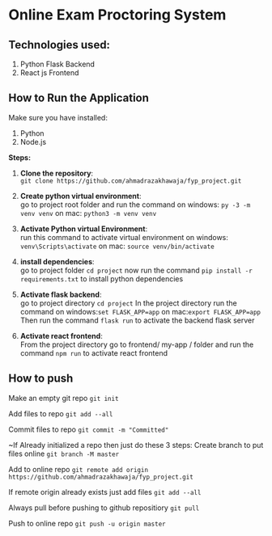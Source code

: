 # Online Exam Proctoring System

## Technologies used:

1. Python Flask Backend
2. React js Frontend

## How to Run the Application

Make sure you have installed:

1. Python
2. Node.js

**Steps:**

1. **Clone the repository**:<br>
   `git clone https://github.com/ahmadrazakhawaja/fyp_project.git`

2. **Create python virtual environment**:<br>
   go to project root folder and run the command
   on windows: `py -3 -m venv venv`
   on mac: `python3 -m venv venv`

3. **Activate Python virtual Environment**:<br>
   run this command to activate virtual environment
   on windows: `venv\Scripts\activate`
   on mac: `source venv/bin/activate`

4. **install dependencies**:<br>
   go to project folder
   `cd project`
   now run the command `pip install -r requirements.txt` to install python dependencies

5. **Activate flask backend**:<br>
   go to project directory
   `cd project`
   In the project directory run the command
   on windows:`set FLASK_APP=app`
   on mac:`export FLASK_APP=app`
   Then run the command
   `flask run`
   to activate the backend flask server

6. **Activate react frontend**:<br>
   From the project directory go to frontend/ my-app / folder and run the command
   `npm run`
   to activate react frontend

## How to push ##

Make an empty git repo
`git init`

Add files to repo
`git add --all`

Commit files to repo
`git commit -m "Committed"`

~If Already initialized a repo then just do these 3 steps:
Create branch to put files online
`git branch -M master`

Add to online repo
`git remote add origin https://github.com/ahmadrazakhawaja/fyp_project.git`

If remote origin already exists just add files
`git add --all`

Always pull before pushing to github repositiory
`git pull`

Push to online repo
`git push -u origin master`



